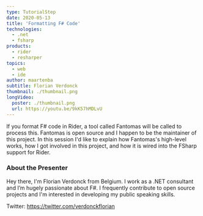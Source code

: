 ```yaml
---
type: TutorialStep
date: 2020-05-13
title: 'Formatting F# Code'
technologies:
  - .net
  - fsharp
products:
  - rider
  - resharper
topics:
  - web
  - ide
author: maartenba
subtitle: Florian Verdonck
thumbnail: ./thumbnail.png
longVideo:
  poster: ./thumbnail.png
  url: https://youtu.be/9kK57hMDLvU
---
```


If you format F# code in Rider, a tool called Fantomas will be called to process this. Fantomas is open source and I happen to be the maintainer of this project. In this session I'd like to explain how Fantomas's high-level works, how I got involved in this project, and how it is wired into the FSharp support for Rider.

### About the Presenter

Hey there, I'm Florian Verdonck from Belgium. I work as a .NET consultant and I’m hugely passionate about F#. I frequently contribute to open source projects and I'm interested in developing my public speaking skills.

Twitter: https://twitter.com/verdonckflorian